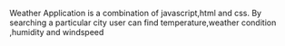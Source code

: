 Weather Application is a combination of javascript,html and css.
By searching a particular city user can find temperature,weather condition ,humidity and windspeed
